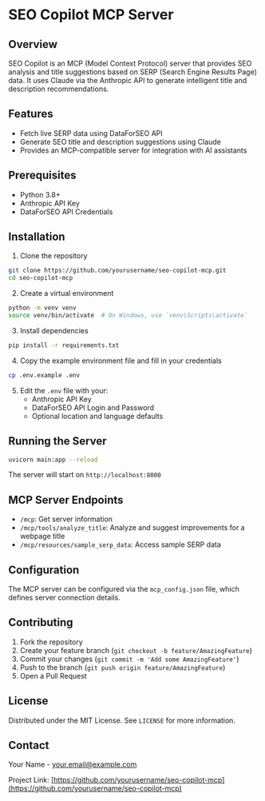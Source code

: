 # SEO Copilot MCP Server

## Overview

SEO Copilot is an MCP (Model Context Protocol) server that provides SEO analysis and title suggestions based on SERP (Search Engine Results Page) data. It uses Claude via the Anthropic API to generate intelligent title and description recommendations.

## Features

- Fetch live SERP data using DataForSEO API
- Generate SEO title and description suggestions using Claude
- Provides an MCP-compatible server for integration with AI assistants

## Prerequisites

- Python 3.8+
- Anthropic API Key
- DataForSEO API Credentials

## Installation

1. Clone the repository
```bash
git clone https://github.com/yourusername/seo-copilot-mcp.git
cd seo-copilot-mcp
```

2. Create a virtual environment
```bash
python -m venv venv
source venv/bin/activate  # On Windows, use `venv\Scripts\activate`
```

3. Install dependencies
```bash
pip install -r requirements.txt
```

4. Copy the example environment file and fill in your credentials
```bash
cp .env.example .env
```

5. Edit the `.env` file with your:
   - Anthropic API Key
   - DataForSEO API Login and Password
   - Optional location and language defaults

## Running the Server

```bash
uvicorn main:app --reload
```

The server will start on `http://localhost:8000`

## MCP Server Endpoints

- `/mcp`: Get server information
- `/mcp/tools/analyze_title`: Analyze and suggest improvements for a webpage title
- `/mcp/resources/sample_serp_data`: Access sample SERP data

## Configuration

The MCP server can be configured via the `mcp_config.json` file, which defines server connection details.

## Contributing

1. Fork the repository
2. Create your feature branch (`git checkout -b feature/AmazingFeature`)
3. Commit your changes (`git commit -m 'Add some AmazingFeature'`)
4. Push to the branch (`git push origin feature/AmazingFeature`)
5. Open a Pull Request

## License

Distributed under the MIT License. See `LICENSE` for more information.

## Contact

Your Name - your.email@example.com

Project Link: [https://github.com/yourusername/seo-copilot-mcp](https://github.com/yourusername/seo-copilot-mcp)
